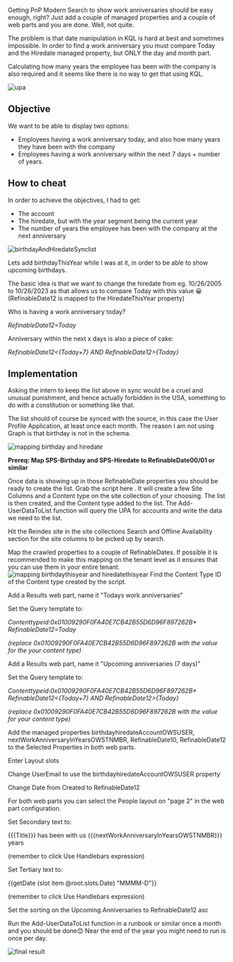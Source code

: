 
Getting PnP Modern Search to show work anniversaries should be easy enough, right? Just add a couple of managed properties and a couple of web parts and you are done. Well, not quite.

The problem is that date manipulation in KQL is hard at best and sometimes impossible. In order to find a work anniversary you must compare Today and the Hiredate managed property, but ONLY the day and month part.

Calculating how many years the employee has been with the company is also required and it seems like there is no way to get that using KQL.

![upa](../scenarios/assets/Setup-Results-web-part-to-show-work-anniversaries/upa.png)

## Objective 

We want to be able to display two options: 
- Employees having a work anniversary today, and also how many years they have been with the company
- Employees having a work anniversary within the next 7 days + number of years.

## How to cheat
In order to achieve the objectives, I had to get:

- The account 
- The hiredate, but with the year segment being the current year
- The number of years the employee has been with the company at the next anniversary

![birthdayAndHiredateSynclist](..\assets\Setup-Results-web-part-to-show-work-anniversaries\BirthdayAndHiredateSyncList.png)

Lets add birthdayThisYear while I was at it, in order to be able to show upcoming birthdays.


The basic idea is that we want to change the hiredate from eg. 10/26/2005 to 10/26/2023 as that allows us to compare Today with this value 😀
(RefinableDate12 is mapped to the HiredateThisYear property)

Who is having a work anniversary today?

  *RefinableDate12=Today*

Anniversary within the next x days is also a piece of cake:

 *RefinableDate12<{Today+7} AND RefinableDate12>{Today}*

## Implementation
Asking the intern to keep the list above in sync would be a cruel and unusual punishment, and hence actually forbidden in the USA, something to do with a constitution or something like that.

The list should of course be synced with the source, in this case the User Profile Application, at least once each month. The reason I am not using Graph is that birthday is not in the schema.

![mapping birthday and hiredate](../scenarios/assets/Setup-Results-web-part-to-show-work-anniversaries/mapping1.png)

**Prereq: Map SPS-Birthday and SPS-Hiredate to RefinableDate00/01 or similar**

Once data is showing up in those RefinableDate properties you should be ready to create the list.
Grab the script here . It will create a few Site Columns and a Content type on the site collection of your choosing. The list is then created, and the Content type added to the list.
The Add-UserDataToList function will query the UPA for accounts and write the data we need to the list.
 
Hit the Reindex site in the site collections Search and Offline Availability section for the site columns to be picked up by search.

Map the crawled properties to a couple of RefinableDates. If possible it is recommended to make this mapping on the tenant level as it ensures that you can use them in your entire tenant. 
![mapping birthdaythisyear and hiredatethisyear](../scenarios/assets/Setup-Results-web-part-to-show-work-anniversaries/mapping2.png)
Find the Content Type ID of the Content type created by the script.


Add a Results web part, name it "Todays work anniversaries"

Set the Query template to: 

*Contenttypeid:0x01009290F0FA40E7CB42B55D6D96F897262B\* RefinableDate12=Today*

*(replace 0x01009290F0FA40E7CB42B55D6D96F897262B with the value for the your content type)* 

Add a Results web part, name it "Upcoming anniversaries (7 days)"

Set the Query template to: 

*Contenttypeid:0x01009290F0FA40E7CB42B55D6D96F897262B\* RefinableDate12<{Today+7} AND RefinableDate12>{Today}*

*(replace 0x01009290F0FA40E7CB42B55D6D96F897262B with the value for your content type)* 



Add the managed properties birthdayhiredateAccountOWSUSER, nextWorkAnniversaryInYearsOWSTNMBR, RefinableDate10, RefinableDate12 to the Selected Properties in both web parts.

Enter Layout slots

Change UserEmail to use the  birthdayhiredateAccountOWSUSER property

Change Date from Created to RefinableDate12

For both web parts you can select the People layout on "page 2" in the web part configuration.

Set Secondary text to: 

{{{Title}}} has been with us {{{nextWorkAnniversaryInYearsOWSTNMBR}}} years

(remember to click Use Handlebars expression)

Set Tertiary text to:

{{getDate (slot item @root.slots.Date) "MMMM-D"}}

(remember to click Use Handlebars expression)

Set the sorting on the Upcoming Anniversaries to RefinableDate12 asc

Run the Add-UserDataToList  function in a runbook or similar once a month and you should be done😊 Near the end of the year you might need to run is once per day.

![final result](../scenarios/assets/Setup-Results-web-part-to-show-work-anniversaries/anniversaries.png)
